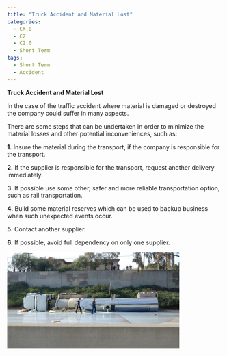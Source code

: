 ```yaml
---
title: "Truck Accident and Material Lost"
categories:
  - CX.0
  - C2
  - C2.0
  - Short Term
tags:
  - Short Term
  - Accident
---
```


**Truck Accident and Material Lost**

In the case of the traffic accident where material is damaged or destroyed the company could suffer in many aspects. 

There are some steps that can be undertaken in order to minimize the material losses and other potential inconveniences, such as:

**1.** Insure the material during the transport, if the company is responsible for the transport.

**2.** If the supplier is responsible for the transport, request another delivery immediately.

**3.** If possible use some other, safer and more reliable transportation option, such as rail transportation.

**4.** Build some material reserves which can be used to backup business when such unexpected events occur.

**5.** Contact another supplier.

**6.** If possible, avoid full dependency on only one supplier.


<img src="https://raw.githubusercontent.com/ADOxx-org/DISRUPT-Knowledge-Base/master/assets/images/truck-2753255_960_720.jpg" width="80%" height="80%">
